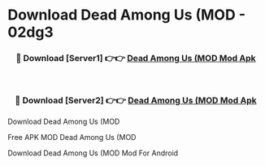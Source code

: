 # Download Dead Among Us (MOD - 02dg3



<div align="center">
<h3>🔴 Download [Server1] 👉👉 <a href="https://momento.my/?title=Dead_Among_Us_(MOD">Dead Among Us (MOD Mod Apk</a></h3><br>

<h3>🔴 Download [Server2] 👉👉 <a href="https://momento.my/?title=Dead_Among_Us_(MOD">Dead Among Us (MOD Mod Apk</a></h3>
</div>



Download Dead Among Us (MOD 

Free APK MOD Dead Among Us (MOD 

Download Dead Among Us (MOD Mod For Android
